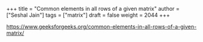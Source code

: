 +++
title = "Common elements in all rows of a given matrix"
author = ["Seshal Jain"]
tags = ["matrix"]
draft = false
weight = 2044
+++

<https://www.geeksforgeeks.org/common-elements-in-all-rows-of-a-given-matrix/>
